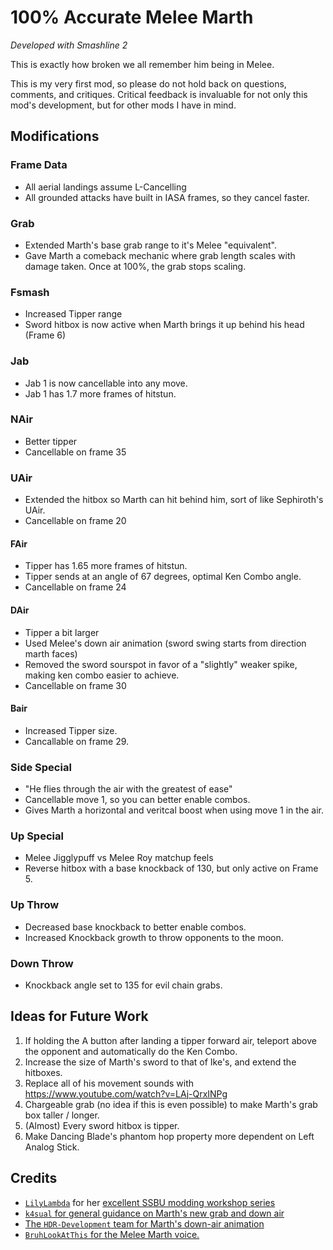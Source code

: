 # 100% Accurate Melee Marth 

*Developed with Smashline 2*

This is exactly how broken we all remember him being in Melee.

This is my very first mod, so please do not hold back on questions, comments, and 
critiques. Critical feedback is invaluable for not only this mod's development, but for
other mods I have in mind.

## Modifications

### Frame Data

- All aerial landings assume L-Cancelling
- All grounded attacks have built in IASA frames, so they cancel faster.

### Grab

- Extended Marth's base grab range to it's Melee "equivalent". 
- Gave Marth a comeback mechanic where grab length scales with damage taken. Once at 100%, 
the grab stops scaling.

### Fsmash

- Increased Tipper range
- Sword hitbox is now active when Marth brings it up behind his head (Frame 6)

### Jab

- Jab 1 is now cancellable into any move.
- Jab 1 has 1.7 more frames of hitstun.


### NAir

- Better tipper
- Cancellable on frame 35

### UAir 

- Extended the hitbox so Marth can hit behind him, sort of like Sephiroth's UAir.
- Cancellable on frame 20

#### FAir 

- Tipper has 1.65 more frames of hitstun. 
- Tipper sends at an angle of 67 degrees, optimal Ken Combo angle.
- Cancellable on frame 24

#### DAir 

- Tipper a bit larger
- Used Melee's down air animation (sword swing starts from direction marth faces)
- Removed the sword sourspot in favor of a "slightly" weaker spike, making ken combo easier to achieve.
- Cancellable on frame 30 

#### Bair

- Increased Tipper size.
- Cancallable on frame 29.

### Side Special

- "He flies through the air with the greatest of ease"
- Cancellable move 1, so you can better enable combos.
- Gives Marth a horizontal and veritcal boost when using move 1 in the air. 

### Up Special

- Melee Jigglypuff vs Melee Roy matchup feels
- Reverse hitbox with a base knockback of 130, but only active on Frame 5.

### Up Throw

- Decreased base knockback to better enable combos.
- Increased Knockback growth to throw opponents to the moon.

### Down Throw
- Knockback angle set to 135 for evil chain grabs.


## Ideas for Future Work

1) If holding the A button after landing a tipper forward air, teleport above the 
opponent and automatically do the Ken Combo.
2) Increase the size of Marth's sword to that of Ike's, and extend the hitboxes.
3) Replace all of his movement sounds with https://www.youtube.com/watch?v=LAj-QrxINPg
4) Chargeable grab (no idea if this is even possible) to make Marth's grab box taller / longer.
5) (Almost) Every sword hitbox is tipper.
6) Make Dancing Blade's phantom hop property more dependent on Left Analog Stick.

## Credits

- [`LilyLambda`](https://gamebanana.com/members/2056543) for her [excellent SSBU modding workshop series](https://www.youtube.com/playlist?list=PLJ8C0Hk2ZKHvxjfFylRUIbVnDUvxLdejh)
- [`k4sual` for general guidance on Marth's new grab and down air](https://gamebanana.com/members/3052088)
- [The `HDR-Development` team for Marth's down-air animation](https://github.com/HDR-Development/HewDraw-Remix)
- [`BruhLookAtThis` for the Melee Marth voice.](https://gamebanana.com/sounds/61002)
